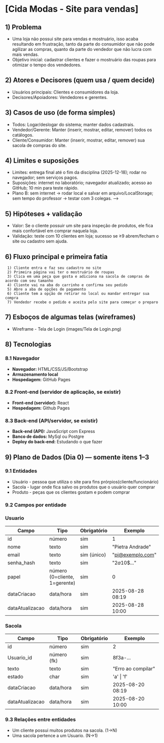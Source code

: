 # [Cida Modas - Site para vendas]

## 1) Problema
- Uma loja não possui site para vendas e mostruário, isso acaba resultando 
   em frustração, tanto da parte do consumidor que não pode agilizar as compras, 
   quanto da parte do vendedor que não lucra com mais vendas.
- Objetivo inicial: cadastrar clientes e fazer o mostruário das roupas para otimizar o tempo dos vendedores.
     

## 2) Atores e Decisores (quem usa / quem decide)
- Usuários principais: Clientes e consumidores da loja.
- Decisores/Apoiadores: Vendedores e gerentes.

## 3) Casos de uso (de forma simples)
- Todos: Logar/deslogar do sistema; manter dados cadastrais.
- Vendedor/Gerente: Manter (inserir, mostrar, editar, remover) todos os catálogos.
- Cliente/Consumidor: Manter (inserir, mostrar, editar, remover) sua sacola de compras do site.

## 4) Limites e suposições
- Limites: entrega final até o fim da disciplina (2025-12-18); rodar no navegador; sem serviços pagos.
- Suposições: internet no laboratório; navegador atualizado; acesso ao GitHub; 10 min para teste rápido.
- Plano B: sem internet → rodar local e salvar em arquivo/LocalStorage; sem tempo do professor → testar com 3 colegas. -->

## 5) Hipóteses + validação
- Valor: Se o cliente possuir um site para inspeção de produtos, ele fica mais confortável em comprar naquela loja.
- Validação: teste com 10 clientes em loja; sucesso se ≥9 abrem/fecham o site ou cadastro sem ajuda.

## 6) Fluxo principal e primeira fatia
     1) Cliente entra e faz seu cadastro no site
     2) Primeira página vai ter o mostruário de roupas
     3) Clica em uma peça que gosta e adiciona na sacola de compras de acordo com seu tamanho
     4) Cliente vai na aba do carrinho e confirma seu pedido
     5) Abre a aba de opções de pagamento
     6) Cliente tem a opção de retirar no local ou mandar entregar sua compra
     7) Vendedor recebe o pedido e aceita pelo site para começar o preparo

## 7) Esboços de algumas telas (wireframes)
<!-- Vale desenho no papel (foto), Figma, Excalidraw, etc. Não precisa ser bonito, precisa ser claro.
     EXEMPLO de telas:
     • Login
     • Lista de chamados (ordem + tempo desde criação)
     • Novo chamado (formulário simples)
     • Painel do professor (atender/encerrar)
     EXEMPLO de imagem:
     ![Wireframe - Lista de chamados](img/wf-lista-chamados.png) -->
- Wireframe - Tela de Login (images/Tela de Login.png)

## 8) Tecnologias

### 8.1 Navegador
- **Navegador:** HTML/CSS/JS/Bootstrap  
- **Armazenamento local** 
- **Hospedagem:** GitHub Pages

### 8.2 Front-end (servidor de aplicação, se existir)
- **Front-end (servidor):** React  
- **Hospedagem:** Github Pages

### 8.3 Back-end (API/servidor, se existir)
- **Back-end (API):** JavaScript com Express 
- **Banco de dados:** MySql ou Postgre
- **Deploy do back-end:** Estudando o que fazer

## 9) Plano de Dados (Dia 0) — somente itens 1–3

### 9.1 Entidades
- Usuário - pessoa que utiliza o site para fins prórpios(cliente/funcionário)
- Sacola - lugar onde fica salvo os produtos que o usuário quer comprar
- Produto - peças que os clientes gostam e podem comprar

### 9.2 Campos por entidade

### Usuario
| Campo           | Tipo                          | Obrigatório | Exemplo            |
|-----------------|-------------------------------|-------------|--------------------|
| id              | número                        | sim         | 1                  |
| nome            | texto                         | sim         | "Pietra Andrade"   |
| email           | texto                         | sim (único) | "pi@exemplo.com"   |
| senha_hash      | texto                         | sim         | "$2a$10$..."       |
| papel           | número (0=cliente, 1=gerente) | sim         | 0                  |
| dataCriacao     | data/hora                     | sim         | 2025-08-28 08:19   |
| dataAtualizacao | data/hora                     | sim         | 2025-08-28 10:00   |

### Sacola
| Campo           | Tipo               | Obrigatório | Exemplo                 |
|-----------------|--------------------|-------------|-------------------------|
| id              | número             | sim         | 2                       |
| Usuario_id      | número (fk)        | sim         | 8f3a-...                |
| texto           | texto              | sim         | "Erro ao compilar"      |
| estado          | char               | sim         | 'a' \| 'f'              |
| dataCriacao     | data/hora          | sim         | 2025-08-20 08:19        |
| dataAtualizacao | data/hora          | sim         | 2025-08-20 10:00        |

### 9.3 Relações entre entidades
- Um cliente possui muitos produtos na sacola. (1→N)
- Uma sacola pertence a um Usuario. (N→1)
